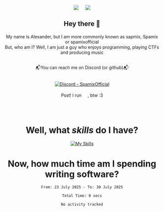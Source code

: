 <!--<h4 align="center"> This one aint as fancy as the README-WITH-STYLE!</h4>




<h1 align="center">Welcome to my profile!</h1>-->


<div align="center"> 
    <img src="https://github-readme-stats.vercel.app/api?username=SpamixOfficial&theme=moltack&show_icons=true)](https://github.com/anuraghazra/github-readme-stats"/>
    &emsp;      
    <img src="https://streak-stats.demolab.com?user=SpamixOfficial&theme=moltack&hide_border=true&date_format=%5BY%20%5DM%20j"/><!--&ring=C78E29&background=45%2C282828%2C0D5314"/>-->
</div>

<!--<h2 align="center">About Me</h2>-->
<h2 align="center">

 Hey there 👋
</h2>
<p align="center">
My name is Alexander, but I am more commonly known as sapmix, Spamix or spamixofficial
    <br>But, who am I? Well, I am just a guy who enjoys programming, playing CTFs and producing music
</p>
<div align="center">
<br>
    📬You can reach me on Discord (or github)📬
<br><br>

[![Discord - SpamixOfficial](https://img.shields.io/badge/Discord-SpamixOfficial-7289da?style=for-the-badge&logo=discord&logoColor=FFFFFF)](https://discordapp.com/users/785088537824854046)
    <br><br>Psst! I run <img height="16" width="16" src="https://cdn.simpleicons.org/fedora/51A2DA"/>, btw :3
</div>
<!--<br><br>--!>

<!--<h1 align="center">
    <img height="32" width="32" src="https://cdn.simpleicons.org/linux/white"/>My Daily Drivers
    <img height="32" width="32" src="https://cdn.simpleicons.org/linux/white"/>
</h1>
<div align="center">
    <img height=64 width=64 src="https://raw.githubusercontent.com/endeavouros-team/endeavouros-theming/master/EndeavourOS-icon.png">
    <img height="64" width="64" src="https://cdn.simpleicons.org/apple/#000000"/>
</div>
<hr>-->
<br><br>

<h1 align="center">
    <!--<img height="32" width="32" src="https://cdn.simpleicons.org/linux/white"/>-->
    Well, what <i>skills</i> do I have?
    <!--<img height="32" width="32" src="https://cdn.simpleicons.org/linux/white"/>-->
</h1>

<div align="center">

[![My Skills](https://skillicons.dev/icons?i=dart,flutter,svelte,rust,js,ts,py,gtk,mysql,linux&perline=5&theme=light)](https://skillicons.dev)
    <!--<img height="64" width="64" src="https://cdn.simpleicons.org/archlinux/1793D1"/>
    <img height="64" width="64" src="https://cdn.simpleicons.org/fedora/51A2DA"/> 
    <img height="64" width="64" src="https://cdn.simpleicons.org/linuxmint/87CF3E"/> 
    <img height="64" width="64" src="https://cdn.simpleicons.org/freebsd/#AB2B28"/>
    <img height="64" width="64" src="https://cdn.simpleicons.org/ubuntu/#E95420"/>-->
</div>

<h1 align="center">Now, how much time am I spending writing software?</h1>

<div align="center">
<!--START_SECTION:waka-->

```all_time
From: 23 July 2025 - To: 30 July 2025

Total Time: 0 secs

No activity tracked
```

<!--END_SECTION:waka-->
</div>

<!--<div align="center">
<h2>And now, some pointless jokes</h2>
    <img src="https://readme-jokes.vercel.app/api" alt="Jokes Card" />
</div>-->
